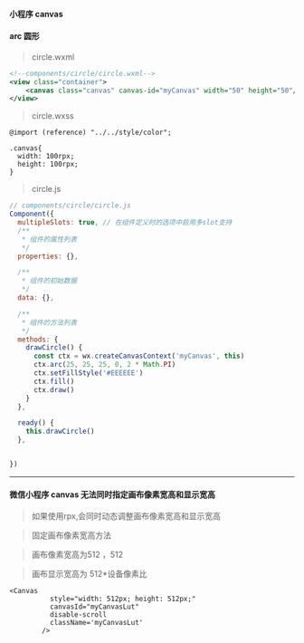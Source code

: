 #### 小程序 canvas
#### arc 圆形

>circle.wxml

```xml
<!--components/circle/circle.wxml-->
<view class="container">
    <canvas class="canvas" canvas-id="myCanvas" width="50" height="50"/>
</view>
```

>circle.wxss

```less
@import (reference) "../../style/color";

.canvas{
  width: 100rpx;
  height: 100rpx;
}
```


>circle.js

```javascript
// components/circle/circle.js
Component({
  multipleSlots: true, // 在组件定义时的选项中启用多slot支持
  /**
   * 组件的属性列表
   */
  properties: {},

  /**
   * 组件的初始数据
   */
  data: {},

  /**
   * 组件的方法列表
   */
  methods: {
    drawCircle() {
      const ctx = wx.createCanvasContext('myCanvas', this)
      ctx.arc(25, 25, 25, 0, 2 * Math.PI)
      ctx.setFillStyle('#EEEEEE')
      ctx.fill()
      ctx.draw()
    }
  },

  ready() {
    this.drawCircle()
  },


})

```
***

#### 微信小程序 canvas 无法同时指定画布像素宽高和显示宽高
>如果使用rpx,会同时动态调整画布像素宽高和显示宽高


>固定画布像素宽高方法

>画布像素宽高为512 ，512

>画布显示宽高为 512*设备像素比

```
<Canvas
          style="width: 512px; height: 512px;"
          canvasId="myCanvasLut"
          disable-scroll
          className='myCanvasLut'
        />
```